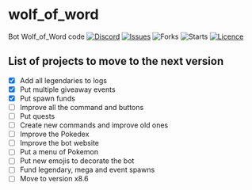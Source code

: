 # wolf_of_word
Bot Wolf_of_Word code
[![Discord](https://img.shields.io/discord/878225376319516732?logo=discord&style=flag)](https://discord.gg/Bae9rVuddV)
[![Issues](https://img.shields.io/github/issues/PenguinKingdom/wolf_of_word)](https://github.com/PenguinKingdom/wolf_of_word/issues/)
![Forks](https://img.shields.io/github/forks/PenguinKingdom/wolf_of_word)
![Starts](https://img.shields.io/github/stars/PenguinKingdom/wolf_of_word)
[![Licence](https://img.shields.io/github/license/PenguinKingdom/wolf_of_word)](https://github.com/PenguinKingdom/wolf_of_word/blob/main/LICENSE)

## List of projects to move to the next version
- [X] Add all legendaries to logs
- [X] Put multiple giveaway events
- [X] Put spawn funds
- [ ] Improve all the command and buttons
- [ ] Put quests
- [ ] Create new commands and improve old ones
- [ ] Improve the Pokedex
- [ ] Improve the bot website
- [ ] Put a menu of Pokemon
- [ ] Put new emojis to decorate the bot
- [ ] Fund legendary, mega and event spawns
- [ ] Move to version x8.6
